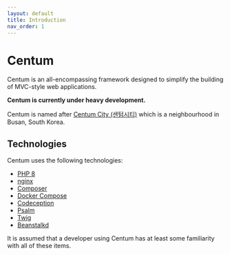 ```yaml
---
layout: default
title: Introduction
nav_order: 1
---
```




# Centum

Centum is an all-encompassing framework designed to simplify the building of MVC-style web applications.

**Centum is currently under heavy development.**

Centum is named after [Centum City (센텀시티)](https://en.wikipedia.org/wiki/Centum_City) which is a neighbourhood in Busan, South Korea.



## Technologies

Centum uses the following technologies:

- [PHP 8](https://www.php.net/)
- [nginx](https://nginx.org/)
- [Composer](https://getcomposer.org/)
- [Docker Compose](https://docs.docker.com/compose/)
- [Codeception](https://codeception.com/)
- [Psalm](https://psalm.dev/)
- [Twig](https://twig.symfony.com/)
- [Beanstalkd](https://beanstalkd.github.io/)

It is assumed that a developer using Centum has at least some familiarity with all of these items.
